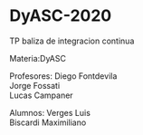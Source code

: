 # DyASC-2020

TP baliza de integracion continua  
  
Materia:DyASC  
  
Profesores: Diego Fontdevila  
            Jorge Fossati  
            Lucas Campaner  
              
Alumnos:  Verges Luis  
          Biscardi Maximiliano  
